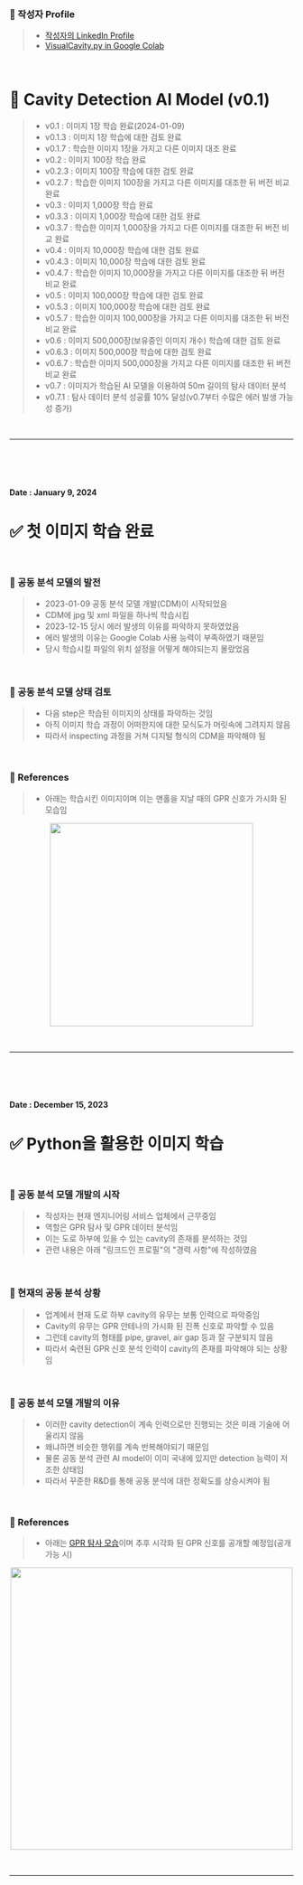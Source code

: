 ### 🎁 작성자 Profile
> - [작성자의 LinkedIn Profile](https://www.linkedin.com/in/chang-seong-kim-7826142a0/)
> - [VisualCavity.py in Google Colab](https://colab.research.google.com/drive/1GfbTJVz26qkdz9aqml9yMpeJy6NDrHIr?usp=sharing)

<br/>

# 🚀 Cavity Detection AI Model (v0.1)
> - v0.1 : 이미지 1장 학습 완료(2024-01-09)
> - v0.1.3 : 이미지 1장 학습에 대한 검토 완료
> - v0.1.7 : 학습한 이미지 1장을 가지고 다른 이미지 대조 완료
> - v0.2 : 이미지 100장 학습 완료
> - v0.2.3 : 이미지 100장 학습에 대한 검토 완료
> - v0.2.7 : 학습한 이미지 100장을 가지고 다른 이미지를 대조한 뒤 버전 비교 완료
> - v0.3 : 이미지 1,000장 학습 완료
> - v0.3.3 : 이미지 1,000장 학습에 대한 검토 완료
> - v0.3.7 : 학습한 이미지 1,000장을 가지고 다른 이미지를 대조한 뒤 버전 비교 완료
> - v0.4 : 이미지 10,000장 학습에 대한 검토 완료
> - v0.4.3 : 이미지 10,000장 학습에 대한 검토 완료
> - v0.4.7 : 학습한 이미지 10,000장을 가지고 다른 이미지를 대조한 뒤 버전 비교 완료
> - v0.5 : 이미지 100,000장 학습에 대한 검토 완료
> - v0.5.3 : 이미지 100,000장 학습에 대한 검토 완료
> - v0.5.7 : 학습한 이미지 100,000장을 가지고 다른 이미지를 대조한 뒤 버전 비교 완료
> - v0.6 : 이미지 500,000장(보유중인 이미지 개수) 학습에 대한 검토 완료
> - v0.6.3 : 이미지 500,000장 학습에 대한 검토 완료
> - v0.6.7 : 학습한 이미지 500,000장을 가지고 다른 이미지를 대조한 뒤 버전 비교 완료
> - v0.7 : 이미지가 학습된 AI 모델을 이용하여 50m 길이의 탐사 데이터 분석
> - v0.7.1 : 탐사 데이터 분석 성공률 10% 달성(v0.7부터 수많은 에러 발생 가능성 증가)

<br>

***

<br>
<br>
<br>

<!-- Update Date -->
#### Date : January 9, 2024

<!-- Title -->
# ✅ 첫 이미지 학습 완료

<br/>

<!-- Contents -->
### 📌 공동 분석 모델의 발전
> - 2023-01-09 공동 분석 모델 개발(CDM)이 시작되었음
> - CDM에 jpg 및 xml 파일을 하나씩 학습시킴
> - 2023-12-15 당시 에러 발생의 이유를 파악하지 못하였었음
> - 에러 발생의 이유는 Google Colab 사용 능력이 부족하였기 때문임
> - 당시 학습시킬 파일의 위치 설정을 어떻게 해야되는지 몰랐었음

<br/>

### 📌 공동 분석 모델 상태 검토
> - 다음 step은 학습된 이미지의 상태를 파악하는 것임
> - 아직 이미지 학습 과정이 어떠한지에 대한 모식도가 머릿속에 그려지지 않음
> - 따라서 inspecting 과정을 거쳐 디지털 형식의 CDM을 파악해야 됨

<br/>

### 🎁 References
> - 아래는 학습시킨 이미지이며 이는 맨홀을 지날 때의 GPR 신호가 가시화 된 모습임
<p align="center"><img src="https://github.com/Kim-src/Images/assets/150884526/ff1bb03b-0237-463a-b371-5421133b8383" width="360px"><p/>

<br/>

***

<br/>
<br/>
<br/>

<!-- Update Date -->
#### Date : December 15, 2023

<!-- Title -->
# ✅ Python을 활용한 이미지 학습

<br/>

<!-- Contents -->
### 📌 공동 분석 모델 개발의 시작
> - 작성자는 현재 엔지니어링 서비스 업체에서 근무중임
> - 역할은 GPR 탐사 및 GPR 데이터 분석임
> - 이는 도로 하부에 있을 수 있는 cavity의 존재를 분석하는 것임
> - 관련 내용은 아래 "링크드인 프로필"의 "경력 사항"에 작성하였음

<br/>

### 📌 현재의 공동 분석 상황
> - 업계에서 현재 도로 하부 cavity의 유무는 보통 인력으로 파악중임
> - Cavity의 유무는 GPR 안테나의 가시화 된 진폭 신호로 파악할 수 있음
> - 그런데 cavity의 형태를 pipe, gravel, air gap 등과 잘 구분되지 않음
> - 따라서 숙련된 GPR 신호 분석 인력이 cavity의 존재를 파악해야 되는 상황임

<br/>

### 📌 공동 분석 모델 개발의 이유
> - 이러한 cavity detection이 계속 인력으로만 진행되는 것은 미래 기술에 어울리지 않음
> - 왜냐하면 비슷한 행위를 계속 반복해야되기 때문임
> - 물론 공동 분석 관련 AI model이 이미 국내에 있지만 detection 능력이 저조한 상태임
> - 따라서 꾸준한 R&D를 통해 공동 분석에 대한 정확도를 상승시켜야 됨

<br/>

### 🎁 References
> - 아래는 [GPR 탐사 모습](https://github.com/Kim-src/Images/assets/150884526/789c4aab-8955-47a6-92d1-9b845785490d)이며 추후 시각화 된 GPR 신호를 공개할 예정임(공개 가능 시)
<p align="center"><img src="https://github.com/Kim-src/Cavity/assets/150884526/5c166a82-d5b4-4f4a-9fe6-31b9b99168b2" width="500px"><p/>

<br/>

***

<br/>
<br/>
<br/>
